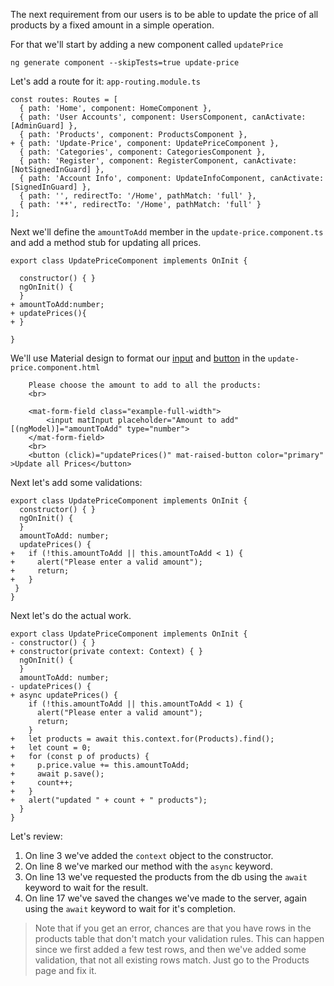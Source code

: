 The next requirement from our users is to be able to update the price of all products by a fixed amount in a simple operation.

For that we'll start by adding a new component called `updatePrice`
```
ng generate component --skipTests=true update-price
```

Let's add a route for it:
`app-routing.module.ts`
```csdiff
const routes: Routes = [
  { path: 'Home', component: HomeComponent },
  { path: 'User Accounts', component: UsersComponent, canActivate: [AdminGuard] },
  { path: 'Products', component: ProductsComponent },
+ { path: 'Update-Price', component: UpdatePriceComponent },
  { path: 'Categories', component: CategoriesComponent },
  { path: 'Register', component: RegisterComponent, canActivate: [NotSignedInGuard] },
  { path: 'Account Info', component: UpdateInfoComponent, canActivate: [SignedInGuard] },
  { path: '', redirectTo: '/Home', pathMatch: 'full' },
  { path: '**', redirectTo: '/Home', pathMatch: 'full' }
];
```

Next we'll define the `amountToAdd` member in the `update-price.component.ts` and add a method stub for updating all prices.
```csdiff
export class UpdatePriceComponent implements OnInit {

  constructor() { }
  ngOnInit() {
  }
+ amountToAdd:number;
+ updatePrices(){
+ }

}
```

We'll use Material design to format our [input](https://material.angular.io/components/input/overview) and [button](https://material.angular.io/components/button/overview)
in the `update-price.component.html`
```csdiff
    Please choose the amount to add to all the products:
    <br>

    <mat-form-field class="example-full-width">
        <input matInput placeholder="Amount to add" [(ngModel)]="amountToAdd" type="number">
    </mat-form-field>
    <br>
    <button (click)="updatePrices()" mat-raised-button color="primary" >Update all Prices</button>
```

Next let's add some validations:
```csdiff
export class UpdatePriceComponent implements OnInit {
  constructor() { }
  ngOnInit() {
  }
  amountToAdd: number;
  updatePrices() {
+   if (!this.amountToAdd || this.amountToAdd < 1) {
+     alert("Please enter a valid amount");
+     return;
+   }
 }
}
```

Next let's do the actual work.
```csdiff
export class UpdatePriceComponent implements OnInit {
- constructor() { }
+ constructor(private context: Context) { }
  ngOnInit() {
  }
  amountToAdd: number;
- updatePrices() {
+ async updatePrices() {
    if (!this.amountToAdd || this.amountToAdd < 1) {
      alert("Please enter a valid amount");
      return;
    }
+   let products = await this.context.for(Products).find();
+   let count = 0;
+   for (const p of products) {
+     p.price.value += this.amountToAdd;
+     await p.save();
+     count++;
+   }
+   alert("updated " + count + " products");
  }
}
```

Let's review:
1. On line 3 we've added the `context` object to the constructor.
2. On line 8 we've marked our method with the `async` keyword.
3. On line 13 we've requested the products from the db using the `await` keyword to wait for the result.
4. On line 17 we've saved the changes we've made to the server, again using the `await` keyword to wait for it's completion.

> Note that if you get an error, chances are that you have rows in the products table that don't match your validation rules. This can happen since we first added a few test rows, and then we've added some validation, that not all existing rows match.
> Just go to the Products page and fix it.